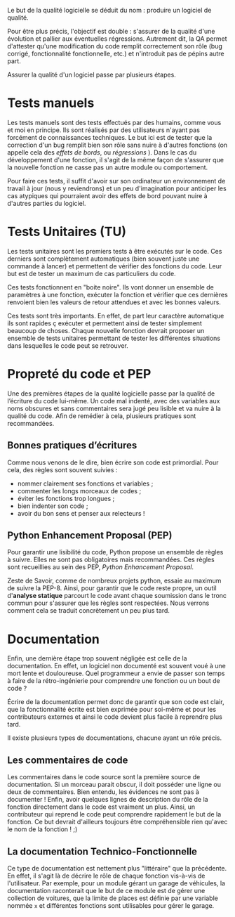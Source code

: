 Le but de la qualité logicielle se déduit du nom : produire un logiciel de qualité.

Pour être plus précis, l'objectif est double : s'assurer de la qualité d'une évolution et pallier aux éventuelles régressions. Autrement dit, la QA permet d'attester qu'une modification du code remplit correctement son rôle (bug corrigé, fonctionnalité fonctionnelle, etc.) et n'introduit pas de pépins autre part.

Assurer la qualité d'un logiciel passe par plusieurs étapes.

# Tests manuels

Les tests manuels sont des tests effectués par des humains, comme vous et moi en principe. Ils sont réalisés par des utilisateurs n'ayant pas forcément de connaissances techniques. Le but ici est de tester que la correction d'un bug remplit bien son rôle sans nuire à d'autres fonctions (on appelle cela des *effets de bords*, ou *régressions* ). Dans le cas du développement d'une fonction, il s'agit de la même façon de s'assurer que la nouvelle fonction ne casse pas un autre module ou comportement.

Pour faire ces tests, il suffit d'avoir sur son ordinateur un environnement de travail à jour (nous y reviendrons) et un peu d'imagination pour anticiper les cas atypiques qui pourraient avoir des effets de bord pouvant nuire à d'autres parties du logiciel.

# Tests Unitaires (TU)

Les tests unitaires sont les premiers tests à être exécutés sur le code. Ces derniers sont complètement automatiques (bien souvent juste une commande à lancer) et permettent de vérifier des fonctions du code. Leur but est de tester un maximum de cas particuliers du code.

Ces tests fonctionnent en "boite noire". Ils vont donner un ensemble de paramètres à une fonction, exécuter la fonction et vérifier que ces dernières renvoient bien les valeurs de retour attendues et avec les bonnes valeurs.

Ces tests sont très importants. En effet, de part leur caractère automatique ils sont rapides ç exécuter et permettent ainsi de tester simplement beaucoup de choses. Chaque nouvelle fonction devrait proposer un ensemble de tests unitaires permettant de tester les différentes situations dans lesquelles le code peut se retrouver.

# Propreté du code et PEP

Une des premières étapes de la qualité logicielle passe par la qualité de l’écriture du code lui-même. Un code mal indenté, avec des variables aux noms obscures et sans commentaires sera jugé peu lisible et va nuire à la qualité du code. Afin de remédier à cela, plusieurs pratiques sont recommandées.

## Bonnes pratiques d’écritures

Comme nous venons de le dire, bien écrire son code est primordial. Pour cela, des règles sont souvent suivies :

+ nommer clairement ses fonctions et variables ;
+ commenter les longs morceaux de codes ;
+ éviter les fonctions trop longues ;
+ bien indenter son code ;
+ avoir du bon sens et penser aux relecteurs !

## Python Enhancement Proposal (PEP)

Pour garantir une lisibilité du code, Python propose un ensemble de règles à suivre. Elles ne sont pas obligatoires mais recommandées. Ces règles sont recueillies au sein des PEP, *Python Enhancement Proposal*.

Zeste de Savoir, comme de nombreux projets python, essaie au maximum de suivre la PEP-8. Ainsi, pour garantir que le code reste propre, un outil d'**analyse statique** parcourt le code avant chaque soumission dans le tronc commun pour s'assurer que les règles sont respectées. Nous verrons comment cela se traduit concrètement un peu plus tard.

# Documentation

Enfin, une dernière étape trop souvent négligée est celle de la documentation. En effet, un logiciel non documenté est souvent voué à une mort lente et douloureuse. Quel programmeur a envie de passer son temps à faire de la rétro-ingénierie pour comprendre une fonction ou un bout de code ?

Écrire de la documentation permet donc de garantir que son code est clair, que la fonctionnalité écrite est bien exprimée pour soi-même et pour les contributeurs externes et ainsi le code devient plus facile à reprendre plus tard.

Il existe plusieurs types de documentations, chacune ayant un rôle précis.

## Les commentaires de code

Les commentaires dans le code source sont la première source de documentation. Si un morceau parait obscur, il doit posséder une ligne ou deux de commentaires. Bien entendu, les évidences ne sont pas à documenter ! Enfin, avoir quelques lignes de description du rôle de la fonction directement dans le code est vraiment un plus. Ainsi, un contributeur qui reprend le code peut comprendre rapidement le but de la fonction. Ce but devrait d'ailleurs toujours être compréhensible rien qu'avec le nom de la fonction ! ;)

## La documentation Technico-Fonctionnelle

Ce type de documentation est nettement plus "littéraire" que la précédente. En effet, il s'agit là de décrire le rôle de chaque fonction vis-à-vis de l'utilisateur. Par exemple, pour un module gérant un garage de véhicules, la documentation raconterait que le but de ce module est de gérer une collection de voitures, que la limite de places est définie par une variable nommée `x` et différentes fonctions sont utilisables pour gérer le garage.